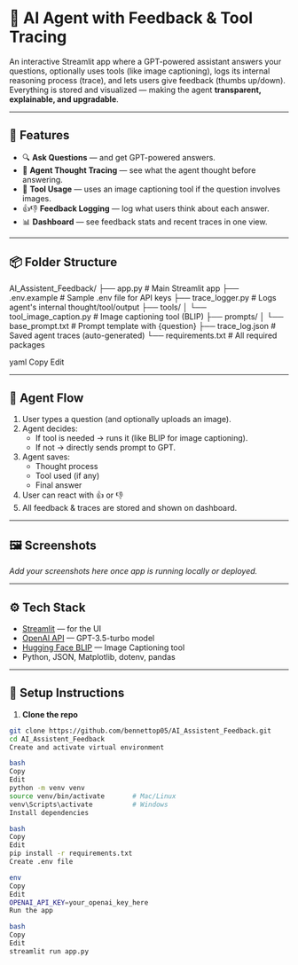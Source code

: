 # 🤖 AI Agent with Feedback & Tool Tracing

An interactive Streamlit app where a GPT-powered assistant answers your questions, optionally uses tools (like image captioning), logs its internal reasoning process (trace), and lets users give feedback (thumbs up/down). Everything is stored and visualized — making the agent **transparent, explainable, and upgradable**.

---

## 🚀 Features

- 🔍 **Ask Questions** — and get GPT-powered answers.
- 🧠 **Agent Thought Tracing** — see what the agent thought before answering.
- 🧰 **Tool Usage** — uses an image captioning tool if the question involves images.
- 👍👎 **Feedback Logging** — log what users think about each answer.
- 📊 **Dashboard** — see feedback stats and recent traces in one view.

---

## 📦 Folder Structure

AI_Assistent_Feedback/
├── app.py # Main Streamlit app
├── .env.example # Sample .env file for API keys
├── trace_logger.py # Logs agent's internal thought/tool/output
├── tools/
│ └── tool_image_caption.py # Image captioning tool (BLIP)
├── prompts/
│ └── base_prompt.txt # Prompt template with {question}
├── trace_log.json # Saved agent traces (auto-generated)
└── requirements.txt # All required packages

yaml
Copy
Edit

---

## 🧠 Agent Flow

1. User types a question (and optionally uploads an image).
2. Agent decides:
   - If tool is needed → runs it (like BLIP for image captioning).
   - If not → directly sends prompt to GPT.
3. Agent saves:
   - Thought process
   - Tool used (if any)
   - Final answer
4. User can react with 👍 or 👎
5. All feedback & traces are stored and shown on dashboard.

---

## 🖼️ Screenshots

*Add your screenshots here once app is running locally or deployed.*

---

## ⚙️ Tech Stack

- [Streamlit](https://streamlit.io) — for the UI
- [OpenAI API](https://platform.openai.com/) — GPT-3.5-turbo model
- [Hugging Face BLIP](https://huggingface.co/Salesforce/blip-image-captioning-base) — Image Captioning tool
- Python, JSON, Matplotlib, dotenv, pandas

---

## 🔧 Setup Instructions

1. **Clone the repo**  
```bash
git clone https://github.com/bennettop05/AI_Assistent_Feedback.git
cd AI_Assistent_Feedback
Create and activate virtual environment

bash
Copy
Edit
python -m venv venv
source venv/bin/activate       # Mac/Linux
venv\Scripts\activate          # Windows
Install dependencies

bash
Copy
Edit
pip install -r requirements.txt
Create .env file

env
Copy
Edit
OPENAI_API_KEY=your_openai_key_here
Run the app

bash
Copy
Edit
streamlit run app.py

